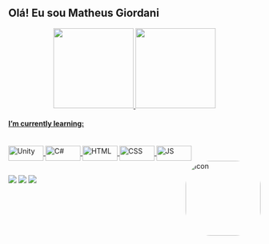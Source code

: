 ## Olá! Eu sou Matheus Giordani

<div align="center">
  <a href="https://github.com/MatheusGiordaniii">
  <img height="160em" src="https://github-readme-stats.vercel.app/api?username=MatheusGiordaniii&show_icons=true&theme=dracula&include_all_commits=true&count_private=true"/>
  <img height="160em" src="https://github-readme-stats.vercel.app/api/top-langs/?username=MatheusGiordaniii&layout=compact&langs_count=7&theme=dracula"/> 
</div>
  
#### I’m currently learning:

<div style="display: inline_block"><br>
  <img align="center" alt="Unity" height="30" width="70" src="https://cdn.jsdelivr.net/gh/devicons/devicon/icons/unity/unity-original.svg">
  <img align="center" alt="C#" height="30" width="70" src="https://cdn.jsdelivr.net/gh/devicons/devicon/icons/csharp/csharp-original.svg"> 
  <img align="center" alt="HTML" height="30" width="70" src="https://cdn.jsdelivr.net/gh/devicons/devicon/icons/html5/html5-original.svg">
  <img align="center" alt="CSS" height="30" width="70" src="https://cdn.jsdelivr.net/gh/devicons/devicon/icons/css3/css3-original.svg">
  <img align="center" alt="JS" height="30" width="70" src="https://cdn.jsdelivr.net/gh/devicons/devicon/icons/javascript/javascript-original.svg">
  <img align="right" alt="Icon" height="150" style="border-radius:50px;" src="https://i.imgur.com/Qmw9wKK.png">
</div>

##
 
<div> 
  <a href = "mailto:matheusgiordaniii@gmail.com"><img src="https://img.shields.io/badge/-Gmail-%23333?style=for-the-badge&logo=gmail&logoColor=white" target="_blank"></a>
  <a href="https://www.linkedin.com/in/matheus-giordani-a8914a244/" target="_blank"><img src="https://img.shields.io/badge/-LinkedIn-%230077B5?style=for-the-badge&logo=linkedin&logoColor=white" target="_blank"></a>
  <a href="https://open.spotify.com/user/21jmiee5vnujkw27gnpgjxayy?si=17387748cdb94faf" target="_blank"><img src="https://img.shields.io/badge/Spotify-1ED760?&style=for-the-badge&logo=spotify&logoColor=white"></a>
  
<!--  <a href = ""><img src="https://img.shields.io/badge/website-000000?style=for-the-badge&logo=About.me&logoColor=white"></a> 
      <a href = ""><img src="https://img.shields.io/badge/bio.link-000000%7D?style=for-the-badge&logo=biolink&logoColor=white" target="_blank"></a> -->
  
</div>
